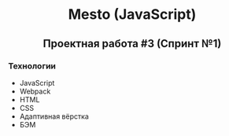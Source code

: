 <h1 align="center"> Mesto (JavaScript) </h1>
<h2 align="center">Проектная работа #3 (Спринт №1)</h2>

<h3>Технологии</h3>
<ul >
	<li>JavaScript</li>
	<li>Webpack</li>
	<li>HTML</li>
	<li>CSS</li>
	<li>Адаптивная вёрстка</li>
	<li>БЭМ</li>
</ul>
